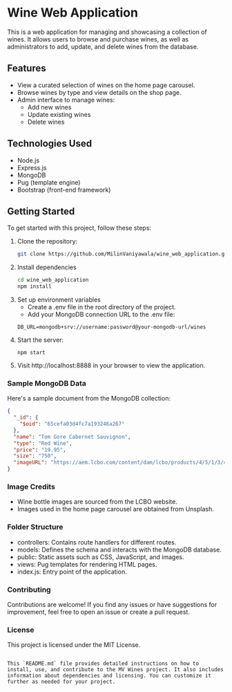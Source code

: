 # Wine Web Application

This is a web application for managing and showcasing a collection of wines. It allows users to browse and purchase wines, as well as administrators to add, update, and delete wines from the database.

## Features

- View a curated selection of wines on the home page carousel.
- Browse wines by type and view details on the shop page.
- Admin interface to manage wines:
  - Add new wines
  - Update existing wines
  - Delete wines

## Technologies Used

- Node.js
- Express.js
- MongoDB
- Pug (template engine)
- Bootstrap (front-end framework)

## Getting Started

To get started with this project, follow these steps:

1. Clone the repository:
   ```bash
   git clone https://github.com/MilinVaniyawala/wine_web_application.git
   ```
2. Install dependencies
   ```bash
   cd wine_web_application
   npm install
   ```
3. Set up environment variables
   - Create a .env file in the root directory of the project.
   - Add your MongoDB connection URL to the .env file:
   ```
   DB_URL=mongodb+srv://username:password@your-mongodb-url/wines
   ```
4. Start the server:
   ```
   npm start
   ```
5. Visit http://localhost:8888 in your browser to view the application.

### Sample MongoDB Data

Here's a sample document from the MongoDB collection:

```json
{
  "_id": {
    "$oid": "65cefa03d4fc7a193246a267"
  },
  "name": "Tom Gore Cabernet Sauvignon",
  "type": "Red Wine",
  "price": "19.95",
  "size": "750",
  "imageURL": "https://aem.lcbo.com/content/dam/lcbo/products/4/5/1/3/451336.jpg.thumb.1280.1280.jpg"
}
```

### Image Credits

- Wine bottle images are sourced from the LCBO website.
- Images used in the home page carousel are obtained from Unsplash.

### Folder Structure

- controllers: Contains route handlers for different routes.
- models: Defines the schema and interacts with the MongoDB database.
- public: Static assets such as CSS, JavaScript, and images.
- views: Pug templates for rendering HTML pages.
- index.js: Entry point of the application.

### Contributing

Contributions are welcome! If you find any issues or have suggestions for improvement, feel free to open an issue or create a pull request.

### License

This project is licensed under the MIT License.

```

This `README.md` file provides detailed instructions on how to install, use, and contribute to the MV Wines project. It also includes information about dependencies and licensing. You can customize it further as needed for your project.

```
